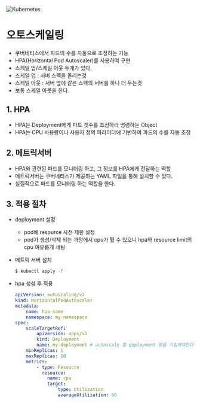 ![Kubernetes](https://github.com/user-attachments/assets/3ec2d35d-184a-480a-878f-1f89f9547880)

# 오토스케일링
- 쿠버네티스에서 파드의 수를 자동으로 조정하는 기능
- HPA(Horizontal Pod Autoscaler)를 사용하여 구현
- 스케일 업/스케일 아웃 두개가 있다.
- 스케일 업 : 서버 스펙을 올리는것
- 스케일 아웃 : 서버 옆에 같은 스펙의 서버를 하나 더 두는것
- 보통 스케일 아웃을 한다.

## 1. HPA
- HPA는 Deployment에게 파드 갯수를 조정하라 명령하는 Object
- HPA는 CPU 사용량이나 사용자 정의 파라미터에 기반하여 파드의 수를 자동 조정

## 2. 메트릭서버
- HPA와 관련된 파드를 모니터링 하고, 그 정보를 HPA에게 전달하는 역할
- 메트릭서버는 쿠버네티스가 제공하는 YAML 파일을 통해 설치할 수 있다.
- 실질적으로 파드를 모니터링 하는 역할을 한다.

## 3. 적용 절차
- deployment 설정
    - pod에 resource 사전 제한 설정
    - pod가 생성/삭제 되는 과정에서 cpu가 튈 수 있으니 hpa와 resource limit의 cpu 여유롭게 세팅

- 메트릭 서버 설치
    ```bash
    $ kubectl apply -f 
    ```

- hpa 생성 후 적용
    ```yaml
    apiVersion: autoscaling/v2
    kind: HorizontalPodAutoscaler
    metadata:
        name: hpa-name
        namespace: my-namespace
    spec:
        scaleTargetRef:
            apiVersion: apps/v1
            kind: Deployment
            name: my-deployment # autoscale 할 deployment 명을 기입해야한다.
        minReplicas: 1
        maxReplicas: 10
        metrics:
            - type: Resoucre
              resource: 
                name: cpu
                target: 
                    type: Utilization
                    averageUtilization: 50
    ```